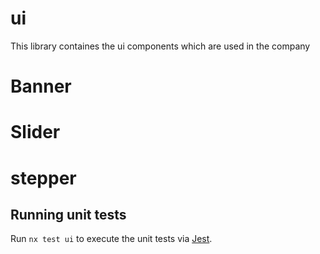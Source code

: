 # ui

This library containes the ui components which are used in the company
# Banner 

# Slider

# stepper 



## Running unit tests

Run `nx test ui` to execute the unit tests via [Jest](https://jestjs.io).
